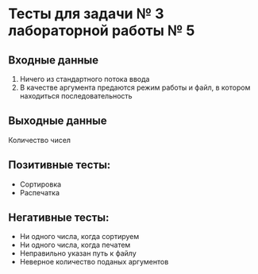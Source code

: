 # Тесты для задачи № 3 лабораторной работы № 5

## Входные данные
1. Ничего из стандартного потока ввода
2. В качестве аргумента предаются режим работы и файл, в котором находиться последовательность

## Выходные данные
Количество чисел

## Позитивные тесты:
- Сортировка
- Распечатка

## Негативные тесты:
- Ни одного числа, когда сортируем
- Ни одного числа, когда печатем
- Неправильно указан путь к файлу
- Неверное количество поданых аргументов

